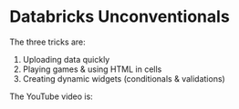 # Databricks Unconventionals

The three tricks are:
1. Uploading data quickly
2. Playing games & using HTML in cells
3. Creating dynamic widgets (conditionals & validations)

The YouTube video is:
